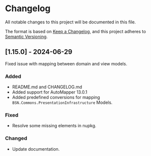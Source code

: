# Changelog

All notable changes to this project will be documented in this file.

The format is based on [Keep a Changelog](https://keepachangelog.com/en/1.0.0/),
and this project adheres to [Semantic Versioning](https://semver.org/spec/v2.0.0.html).

## [1.15.0] - 2024-06-29
Fixed issue with mapping between domain and view models.

### Added
- README.md and CHANGELOG.md
- Added support for AutoMapper 13.0.1
- Added predefined conversions for mapping `BSN.Commons.PresentationInfrastructure` Models.

### Fixed
- Resolve some missing elements in nupkg.

### Changed
- Update documentation.